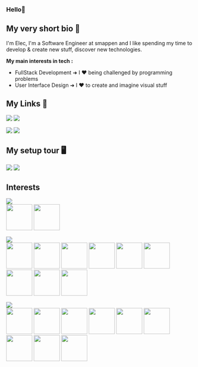 ### Hello👋

## My very short bio 🌿
<p>
I'm Elec, I'm a Software Engineer at smappen and I like spending my time to develop & create new stuff, discover new technologies.

__My main interests in tech :__
- FullStack Development ➜ I ❤ being challenged by programming problems
- User Interface Design ➜ I ❤ to create and imagine visual stuff
 
</p>
<p style="text-align: right">
  
## My Links 🔗
  
[![](https://img.shields.io/badge/Eleclab-000b1d?style=for-the-badge&logo=behance&logoColor=white)](https://www.behance.net/eleclab) 
[![](https://img.shields.io/badge/Elec-f26798?style=for-the-badge&logo=dribbble&logoColor=white)](https://dribbble.com/Elec)

[![](https://img.shields.io/badge/Gitlab-Electroww-fca326?style=for-the-badge&logo=gitlab&logoColor=white)](https://gitlab.com/Electroww)
![](https://img.shields.io/badge/Github-Electroww-0d74e7?style=for-the-badge&logo=github&logoColor=white)
</p>

<p style="text-align: left">
  
## My setup tour 🖥

![](https://img.shields.io/badge/AMD-Ryzen_7_3700X-ED1C24?style=flat-square&logo=amd&logoColor=white)
![](https://img.shields.io/badge/NVIDIA-RTX_2070_SUPER-76B900?style=flat-square&logo=nvidia&logoColor=white)

</p>

## Interests
![](https://img.shields.io/badge/🎮_Esport-555555?style=flat-square&logoColor=white) <br>
<img height="70" src="https://static.mensup.fr/22/2022/06/photo_article/759984/298427/1200-L-en-22-0-t1-est-toujours-invaincu-en-lck.jpg">
<img height="70" src="https://cms.rhinoshield.app/public/images/small_ip_page_karmine_corp_icon_35b6688ab0.jpg">


![](https://img.shields.io/badge/🎮_Favorite_Games-555555?style=flat-square&logoColor=white) <br>
<img height="70" src="https://images.igdb.com/igdb/image/upload/t_cover_big/co2mjs.png">
<img height="70" src="https://images.igdb.com/igdb/image/upload/t_cover_big/co3p2d.png">
<img height="70" src="https://images.igdb.com/igdb/image/upload/t_cover_big/co3b2s.png">
<img height="70" src="https://images.igdb.com/igdb/image/upload/t_cover_big/co1n6w.png">
<img height="70" src="https://images.igdb.com/igdb/image/upload/t_cover_big/co1wyy.png">
<img height="70" src="https://images.igdb.com/igdb/image/upload/t_cover_big/co1tnw.png">
<img height="70" src="https://images.igdb.com/igdb/image/upload/t_cover_big/co49wj.png">
<img height="70" src="https://images.igdb.com/igdb/image/upload/t_cover_big/co1rst.png">
<img height="70" src="https://images.igdb.com/igdb/image/upload/t_cover_big/co1yc6.png">

![](https://img.shields.io/badge/❤_Anime-555555?style=flat-square&logoColor=white)  <br>
<img height="70" src="https://s4.anilist.co/file/anilistcdn/media/anime/cover/medium/bx21519-XIr3PeczUjjF.png">
<img height="70" src="https://s4.anilist.co/file/anilistcdn/media/anime/cover/medium/bx101922-PEn1CTc93blC.jpg">
<img height="70" src="https://s4.anilist.co/file/anilistcdn/media/anime/cover/medium/bx110277-qDRIhu50PXzz.jpg">
<img height="70" src="https://s4.anilist.co/file/anilistcdn/media/anime/cover/medium/bx119661-GDbUZxrZMz01.png">
<img height="70" src="https://s4.anilist.co/file/anilistcdn/media/anime/cover/medium/bx101291-Hjz1ToFL5sCG.png">
<img height="70" src="https://s4.anilist.co/file/anilistcdn/media/anime/cover/medium/bx21202-TfzXuWQf2oLQ.png">
<img height="70" src="https://s4.anilist.co/file/anilistcdn/media/anime/cover/medium/bx5114-4CpuT7iWcZ37.png">
<img height="70" src="https://s4.anilist.co/file/anilistcdn/media/anime/cover/large/bx97986-fzJBML9qecb4.jpg">
<img height="70" src="https://s4.anilist.co/file/anilistcdn/media/anime/cover/large/bx127230-NuHM32a3VJsb.png">
